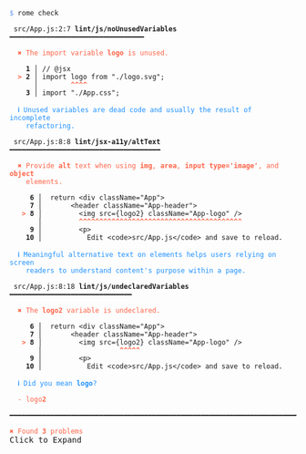 <pre class="language-text homepage-example collapsed"><code class="language-text"><span style="color: CornflowerBlue">$</span> rome check

 <span style="text-decoration-style: dotted;">src/App.js:2:7</span> <strong>lint/js/noUnusedVariables</strong> ━━━━━━━━━━━━━━━━━━━━━━━━━━━━━━━━━

  <strong><span style="color: Tomato;">✖ </span></strong><span style="color: Tomato;">The import variable </span><span style="color: Tomato;"><strong>logo</strong></span><span style="color: Tomato;"> is unused.</span>

  <strong>  1 │ </strong><span class="token comment">// @jsx</span>
  <strong><span style="color: Tomato;">&gt;</span></strong><strong> 2 │ </strong><span class="token keyword">import</span> <span class="token variable">logo</span> <span class="token keyword">from</span> <span class="token string">&quot;./logo.svg&quot;</span><span class="token punctuation">;</span>
     <strong> │ </strong>       <span style="color: Tomato;"><strong>^^^^</strong></span>
  <strong>  3 │ </strong><span class="token keyword">import</span> <span class="token string">&quot;./App.css&quot;</span><span class="token punctuation">;</span>

  <strong><span style="color: DodgerBlue;">ℹ&#xFE0E; </span></strong><span style="color: DodgerBlue;">Unused variables are dead code and usually the result of incomplete</span>
    <span style="color: DodgerBlue;">refactoring.</span>

 <span style="text-decoration-style: dotted;">src/App.js:8:8</span> <strong>lint/jsx-a11y/altText</strong> ━━━━━━━━━━━━━━━━━━━━━━━━━━━━━━━━━━━━━

  <strong><span style="color: Tomato;">✖ </span></strong><span style="color: Tomato;">Provide </span><span style="color: Tomato;"><strong>alt</strong></span><span style="color: Tomato;"> text when using </span><span style="color: Tomato;"><strong>img</strong></span><span style="color: Tomato;">, </span><span style="color: Tomato;"><strong>area</strong></span><span style="color: Tomato;">, </span><span style="color: Tomato;"><strong>input type=&apos;image&apos;</strong></span><span style="color: Tomato;">, and </span><span style="color: Tomato;"><strong>object</strong></span>
    <span style="color: Tomato;">elements.</span>

   <strong>  6 │ </strong> <span class="token keyword">return</span> &lt;<span class="token variable">div</span> <span class="token attr-name">className</span><span class="token operator">=</span><span class="token string">&quot;App&quot;</span>&gt;
   <strong>  7 │ </strong>      &lt;<span class="token variable">header</span> <span class="token attr-name">className</span><span class="token operator">=</span><span class="token string">&quot;App-header&quot;</span>&gt;
   <strong><span style="color: Tomato;">&gt;</span></strong><strong> 8 │ </strong>        &lt;<span class="token variable">img</span> <span class="token attr-name">src</span><span class="token operator">=</span><span class="token punctuation">{</span><span class="token variable">logo2</span><span class="token punctuation">}</span> <span class="token attr-name">className</span><span class="token operator">=</span><span class="token string">&quot;App-logo&quot;</span> <span class="token operator">/</span>&gt;
      <strong> │ </strong>        <span style="color: Tomato;"><strong>^^^^^^^^^^^^^^^^^^^^^^^^^^^^^^^^^^^^^^^^</strong></span>
   <strong>  9 │ </strong>        &lt;<span class="token variable">p</span>&gt;
  <strong>  10 │ </strong>          Edit &lt;<span class="token variable">code</span>&gt;src/App.js&lt;<span class="token operator">/</span><span class="token variable">code</span>&gt; and save to reload.

  <strong><span style="color: DodgerBlue;">ℹ&#xFE0E; </span></strong><span style="color: DodgerBlue;">Meaningful alternative text on elements helps users relying on screen</span>
    <span style="color: DodgerBlue;">readers to understand content&apos;s purpose within a page.</span>

 <span style="text-decoration-style: dotted;">src/App.js:8:18</span> <strong>lint/js/undeclaredVariables</strong> ━━━━━━━━━━━━━━━━━━━━━━━━━━━━━━

  <strong><span style="color: Tomato;">✖ </span></strong><span style="color: Tomato;">The </span><span style="color: Tomato;"><strong>logo2</strong></span><span style="color: Tomato;"> variable is undeclared.</span>

   <strong>  6 │ </strong> <span class="token keyword">return</span> &lt;<span class="token variable">div</span> <span class="token attr-name">className</span><span class="token operator">=</span><span class="token string">&quot;App&quot;</span>&gt;
   <strong>  7 │ </strong>      &lt;<span class="token variable">header</span> <span class="token attr-name">className</span><span class="token operator">=</span><span class="token string">&quot;App-header&quot;</span>&gt;
   <strong><span style="color: Tomato;">&gt;</span></strong><strong> 8 │ </strong>        &lt;<span class="token variable">img</span> <span class="token attr-name">src</span><span class="token operator">=</span><span class="token punctuation">{</span><span class="token variable">logo2</span><span class="token punctuation">}</span> <span class="token attr-name">className</span><span class="token operator">=</span><span class="token string">&quot;App-logo&quot;</span> <span class="token operator">/</span>&gt;
      <strong> │ </strong>                  <span style="color: Tomato;"><strong>^^^^^</strong></span>
   <strong>  9 │ </strong>        &lt;<span class="token variable">p</span>&gt;
  <strong>  10 │ </strong>          Edit &lt;<span class="token variable">code</span>&gt;src/App.js&lt;<span class="token operator">/</span><span class="token variable">code</span>&gt; and save to reload.

  <strong><span style="color: DodgerBlue;">ℹ&#xFE0E; </span></strong><span style="color: DodgerBlue;">Did you mean </span><span style="color: DodgerBlue;"><strong>logo</strong></span><span style="color: DodgerBlue;">?</span>

  <span style="color: Tomato;">-</span> <span style="color: Tomato;">logo</span><span style="color: Tomato;"><strong>2</strong></span>

━━━━━━━━━━━━━━━━━━━━━━━━━━━━━━━━━━━━━━━━━━━━━━━━━━━━━━━━━━━━━━━━━━━━━━━━━━━

<strong><span style="color: Tomato;">✖ </span></strong><span style="color: Tomato;">Found </span><span style="color: Tomato;"><strong>3</strong></span><span style="color: Tomato;"> </span><span style="color: Tomato;">problems</span></code><div class="expand">Click to Expand</div></pre>
